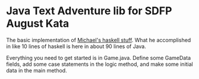 # Java Text Adventure lib for SDFP August Kata

The basic implementation of [Michael's haskell stuff](https://github.com/MHova/text-adventure-framework). What he accomplished in like 10 lines of haskell is here in about 90 lines of Java. 

Everything you need to get started is in Game.java. Define some GameData fields, add some case statements in the logic method, and make some initial data in the main method.
